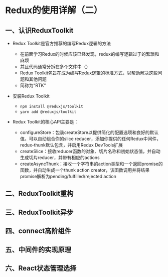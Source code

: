# Redux的使用详解（二）

## 一、认识ReduxToolkit

- Redux Toolkit是官方推荐的编写Redux逻辑的方法
  - 在前面学习Redux的时候应该已经发现，redux的编写逻辑过于的繁琐和麻烦
  - 并且代码通常分拆在多个文件中（）
  - Redux Toolkit包旨在成为编写Redux逻辑的标准方式，以帮助解决这些问题和其他问题
  - 简称为“RTK”

- 安装Redux Toolkit
  - `npm install @reduxjs/toolkit`
  - `yarn add @reduxjs/toolkit`

- Redux Toolkit的核心API主要是：
  - configureStore：包装createStore以提供简化的配置选项和良好的默认值。可以自动组合你的slice reducer，添加你提供的任何Redux中间件，redux-thunk默认包含，并启用Redux DevTools扩展
  - createSlice：接收reducer函数的对象、切片名称和初始状态值，并自动生成切片reducer，并带有相应的actions
  - createAsyncThunk：接收一个字符串的action类型和一个返回promise的函数，并自动生成一个thunk action creator，该函数调用并将结果promise解析为pending/fulfilled/rejected action

## 二、ReduxToolkit重构

## 三、ReduxToolkit异步

## 四、connect高阶组件

## 五、中间件的实现原理

## 六、React状态管理选择

